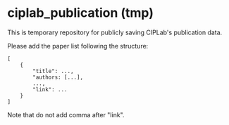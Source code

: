 # ciplab_publication (tmp)

This is temporary repository for publicly saving CIPLab's publication data.

Please add the paper list following the structure:
```
[
    { 
        "title": ...,
        "authors: [...],
        ...,
        "link": ...
    }
]
```

Note that do not add comma after "link".